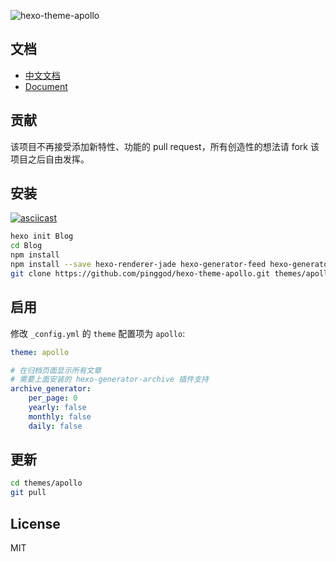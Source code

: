 ![hexo-theme-apollo](https://cloud.githubusercontent.com/assets/9530963/13026956/08e76eca-d277-11e5-8bfc-2e80cea20a0d.png)

## 文档

- [中文文档](https://github.com/pinggod/hexo-theme-apollo/blob/master/doc%2Fdoc-zh.md)
- [Document](https://github.com/pinggod/hexo-theme-apollo/blob/master/doc%2Fdoc-en.md)

## 贡献

该项目不再接受添加新特性、功能的 pull request，所有创造性的想法请 fork 该项目之后自由发挥。

## 安装

[![asciicast](https://asciinema.org/a/emrvroa9054hz6k8ise0uxh2u.png)](https://asciinema.org/a/emrvroa9054hz6k8ise0uxh2u)

``` bash
hexo init Blog
cd Blog
npm install
npm install --save hexo-renderer-jade hexo-generator-feed hexo-generator-sitemap hexo-browsersync hexo-generator-archive
git clone https://github.com/pinggod/hexo-theme-apollo.git themes/apollo
```

## 启用

修改 `_config.yml` 的 `theme` 配置项为 `apollo`:

```yaml
theme: apollo

# 在归档页面显示所有文章
# 需要上面安装的 hexo-generator-archive 插件支持
archive_generator:
    per_page: 0
    yearly: false
    monthly: false
    daily: false
```

## 更新

``` bash
cd themes/apollo
git pull
```

## License

MIT
